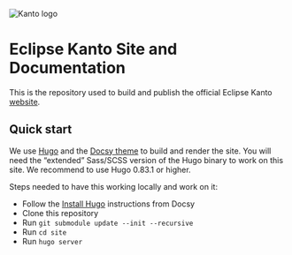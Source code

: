 ![Kanto logo](https://github.com/eclipse-kanto/kanto/raw/master/logo/kanto.svg)

# Eclipse Kanto Site and Documentation

This is the repository used to build and publish the official Eclipse Kanto [website](https://eclipse.org/kanto/).

## Quick start

We use [Hugo](https://gohugo.io/) and the [Docsy theme](https://docsy.dev/)
to build and render the site. You will need the “extended” 
Sass/SCSS version of the Hugo binary to work on this site. We recommend
to use Hugo 0.83.1 or higher.

Steps needed to have this working locally and work on it:

- Follow the [Install Hugo](https://docsy.dev/docs/getting-started/#install-hugo) instructions from Docsy
- Clone this repository
- Run `git submodule update --init --recursive`
- Run `cd site`
- Run `hugo server`
